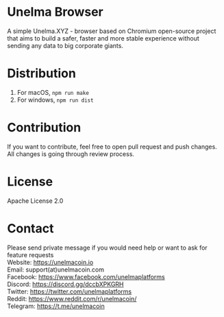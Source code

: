 # Unelma Browser

A simple Unelma.XYZ - browser based on Chromium open-source project that aims to build a safer, faster and more stable experience without sending any data to big corporate giants.

# Distribution

1. For macOS, `npm run make`
2. For windows, `npm run dist`

# Contribution

If you want to contribute, feel free to open pull request and push changes. All changes is going through review process. 

# License
Apache License 2.0

# Contact
Please send private message if you would need help or want to ask for feature requests
<br>Website: https://unelmacoin.io
<br>Email: support(at)unelmacoin.com 
<br>Facebook: https://www.facebook.com/unelmaplatforms
<br>Discord: https://discord.gg/dccbXPKGRH
<br>Twitter: https://twitter.com/unelmaplatforms
<br>Reddit: https://www.reddit.com/r/unelmacoin/
<br>Telegram: https://t.me/unelmacoin

